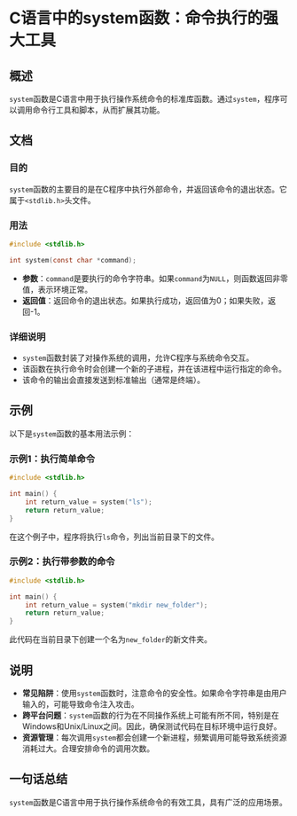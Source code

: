 <!--
Meta Description: # C语言中的system函数：命令执行的强大工具 ## 概述 `system`函数是C语言中用于执行操作系统命令的标准库函数。通过`system`，程序可以调用命令行工具和脚本，从而扩展其功能。 ## 文档 ### 目的 `system`函数的主要目的是在C程序中执行外部命令，并返回该命令的退出状...
Meta Keywords: system, int, stdlib, return_value, include
-->

# C语言中的system函数：命令执行的强大工具

## 概述
`system`函数是C语言中用于执行操作系统命令的标准库函数。通过`system`，程序可以调用命令行工具和脚本，从而扩展其功能。

## 文档
### 目的
`system`函数的主要目的是在C程序中执行外部命令，并返回该命令的退出状态。它属于`<stdlib.h>`头文件。

### 用法
```c
#include <stdlib.h>

int system(const char *command);
```

- **参数**：`command`是要执行的命令字符串。如果`command`为`NULL`，则函数返回非零值，表示环境正常。
- **返回值**：返回命令的退出状态。如果执行成功，返回值为0；如果失败，返回-1。

### 详细说明
- `system`函数封装了对操作系统的调用，允许C程序与系统命令交互。
- 该函数在执行命令时会创建一个新的子进程，并在该进程中运行指定的命令。
- 该命令的输出会直接发送到标准输出（通常是终端）。

## 示例
以下是`system`函数的基本用法示例：

### 示例1：执行简单命令
```c
#include <stdlib.h>

int main() {
    int return_value = system("ls");
    return return_value;
}
```
在这个例子中，程序将执行`ls`命令，列出当前目录下的文件。

### 示例2：执行带参数的命令
```c
#include <stdlib.h>

int main() {
    int return_value = system("mkdir new_folder");
    return return_value;
}
```
此代码在当前目录下创建一个名为`new_folder`的新文件夹。

## 说明
- **常见陷阱**：使用`system`函数时，注意命令的安全性。如果命令字符串是由用户输入的，可能导致命令注入攻击。
- **跨平台问题**：`system`函数的行为在不同操作系统上可能有所不同，特别是在Windows和Unix/Linux之间。因此，确保测试代码在目标环境中运行良好。
- **资源管理**：每次调用`system`都会创建一个新进程，频繁调用可能导致系统资源消耗过大。合理安排命令的调用次数。

## 一句话总结
`system`函数是C语言中用于执行操作系统命令的有效工具，具有广泛的应用场景。